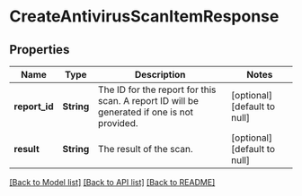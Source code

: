 # CreateAntivirusScanItemResponse

## Properties
Name | Type | Description | Notes
------------ | ------------- | ------------- | -------------
**report_id** | **String** | The ID for the report for this scan. A report ID will be generated if one is not provided.  | [optional] [default to null]
**result** | **String** | The result of the scan. | [optional] [default to null]

[[Back to Model list]](../README.md#documentation-for-models) [[Back to API list]](../README.md#documentation-for-api-endpoints) [[Back to README]](../README.md)


